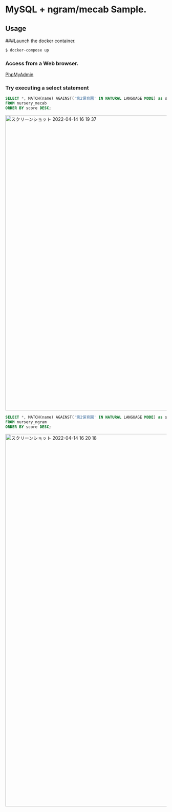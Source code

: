 # MySQL + ngram/mecab Sample.

## Usage

###Launch the docker container.
```zsh
$ docker-compose up
```

### Access from a Web browser.

[PhpMyAdmin](http://localhost:8080/)

### Try executing a select statement

```sql
SELECT *, MATCH(name) AGAINST('第2保育園' IN NATURAL LANGUAGE MODE) as score
FROM nursery_mecab
ORDER BY score DESC;
```

<img width="919" alt="スクリーンショット 2022-04-14 16 19 37" src="https://user-images.githubusercontent.com/174922/163334451-dafc25b2-d222-4f89-b46a-d422f34dca31.png">


```sql
SELECT *, MATCH(name) AGAINST('第2保育園' IN NATURAL LANGUAGE MODE) as score 
FROM nursery_ngram
ORDER BY score DESC;
```

<img width="1159" alt="スクリーンショット 2022-04-14 16 20 18" src="https://user-images.githubusercontent.com/174922/163334469-4afde020-e6f3-43f8-9c63-b1300f747be4.png">